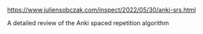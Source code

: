https://www.juliensobczak.com/inspect/2022/05/30/anki-srs.html

A detailed review of the Anki spaced repetition algorithm
